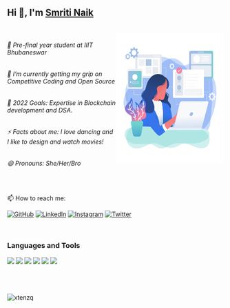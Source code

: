 



## Hi 👋, I'm [Smriti Naik](https://smriti-naik-portfolio.netlify.app/)
 <br  />

	
 <img align="right" width="50%" src="./female developer 2.svg" height="300px" width="300px">
 
###### 🌱 Pre-final year student at IIIT Bhubaneswar
###### 🔭 I’m currently getting my grip on Competitive Coding and Open Source
###### 🥅 2022 Goals: Expertise in Blockchain development and DSA.
###### ⚡ Facts about me: I love dancing and I like to design and watch movies!
###### 😄 Pronouns: She/Her/Bro

<br  />

📫 How to reach me: 

<p >
	<a href="https://github.com/shruti1421"><img src="https://img.icons8.com/bubbles/50/000000/github.png" alt="GitHub"/></a>
	<a href="https://www.linkedin.com/in/smriti-naik-a0067a1a5/"><img src="https://img.icons8.com/bubbles/50/000000/linkedin.png" alt="LinkedIn"/></a>
	<a href="https://www.instagram.com/smritinaik1421/"><img src="https://img.icons8.com/bubbles/50/000000/instagram.png" alt="Instagram"/></a>
	<a href="https://twitter.com/smritinaik2000"><img src="https://img.icons8.com/bubbles/50/000000/twitter.png" alt="Twitter"/></a>
</p>
<br />

### Languages and Tools

<img  src="https://img.shields.io/badge/React-20232A?style=for-the-badge&logo=react&logoColor=61DAFB"> <img src="https://img.shields.io/badge/HTML5-E34F26?style=for-the-badge&logo=html5&logoColor=white"> <img src="https://img.shields.io/badge/JSON-20232A?style=for-the-badge&logo=json&logoColor=yellow"> <img  src="https://img.shields.io/badge/CSS3-1572B6?style=for-the-badge&logo=css3&logoColor=white"> <img  src="https://img.shields.io/badge/JavaScript-F7DF1E?style=for-the-badge&logo=javascript&logoColor=black">  <img src="https://img.shields.io/badge/CPP-20232A?style=for-the-badge&logo=cpp&logoColor=white">

	
<br />
<br />
<br />
<img align="center" src="https://github-readme-stats.vercel.app/api?username=shruti1421&show_icons=true&locale=en&line_height=27" alt="xtenzq" />





